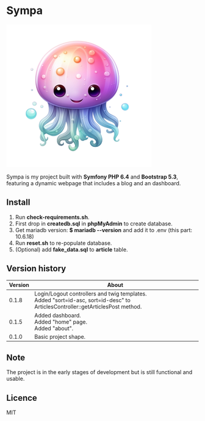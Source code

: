# Sympa

![Logo](logo.png)

Sympa is my project built with **Symfony PHP 6.4** and **Bootstrap 5.3**, featuring a dynamic webpage that includes a blog and an dashboard.

## Install

1. Run **check-requirements.sh**.
2. First drop in **createdb.sql** in **phpMyAdmin** to create database.
3. Get mariadb version: **$ mariadb --version** and add it to .env (this part: 10.6.18)
4. Run **reset.sh** to re-populate database.
5. (Optional) add **fake_data.sql** to **article** table.

## Version history

| Version | About |
|---------|-------|
| 0.1.8 | Login/Logout controllers and twig templates.<br/>Added "sort=id-asc, sort=id-desc" to ArticlesController::getArticlesPost method.<br/> |
| 0.1.5 | Added dashboard.<br/>Added "home" page.<br/>Added "about".<br/> |
| 0.1.0 | Basic project shape. |

## Note
The project is in the early stages of development but is still functional and usable.

## Licence
MIT
